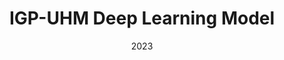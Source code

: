 ---
layout: project
type: project
image: img/igp-uhm/igp-uhm.png
title: "IGP-UHM Deep Learning Model"
date: 2023
published: true
labels:
  - ENSO
  - Machine Learning
  - Python
  - GitHub
summary: "A deep learning model trained with climate data to predict extreme Eastern Pacific El Niño events"
---